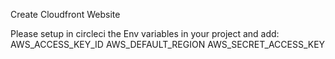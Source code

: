 Create Cloudfront Website

Please setup in circleci the Env variables in your project and add:
AWS_ACCESS_KEY_ID
AWS_DEFAULT_REGION
AWS_SECRET_ACCESS_KEY